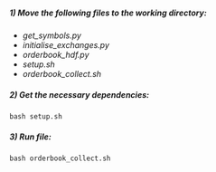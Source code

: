 ##### 1) Move the following files to the working directory:
- *get_symbols.py*  
- *initialise_exchanges.py*  
- *orderbook_hdf.py*  
- *setup.sh*
- *orderbook_collect.sh*

##### 2) Get the necessary dependencies:
`bash setup.sh`  

##### 3) Run file:
`bash orderbook_collect.sh`
